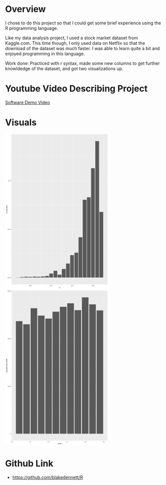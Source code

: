 # Overview

I chose to do this project so that I could get some brief experience using the R programming language.  

Like my data analysis project, I used a stock market dataset from Kaggle.com. This time though, I only used data on Netflix so that the download of the dataset was much faster. I was able to learn quite a bit and enjoyed programming in this language. 

Work done: Practiced with r syntax, made some new columns to get further knowldedge of the dataset, and got two visualizations up. 

# Youtube Video Describing Project
[Software Demo Video](https://youtu.be/pn3aRgHPn7A)

# Visuals

<div>
  <img src="./OpenbyYear.png", height="500"><br>
</div>

<div>
  <img src="./MonthOpen.png", height="500"><br>
</div>


# Github Link

- https://github.com/blakedennett/R

